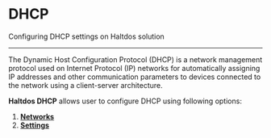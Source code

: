 # DHCP

Configuring DHCP settings on Haltdos solution

---

The Dynamic Host Configuration Protocol (DHCP) is a network management protocol used on Internet Protocol (IP) networks for automatically assigning IP addresses and other communication parameters to devices connected to the network using a client-server architecture.


**Haltdos DHCP** allows user to configure DHCP using following options: 

1. [**Networks**](network)
2. [**Settings**](settings)


